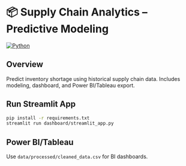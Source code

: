 # 📦 Supply Chain Analytics – Predictive Modeling

[![Python](https://img.shields.io/badge/python-3.8+-blue.svg)](https://www.python.org/)

## Overview
Predict inventory shortage using historical supply chain data. Includes modeling, dashboard, and Power BI/Tableau export.

## Run Streamlit App
```bash
pip install -r requirements.txt
streamlit run dashboard/streamlit_app.py
```

## Power BI/Tableau
Use `data/processed/cleaned_data.csv` for BI dashboards.